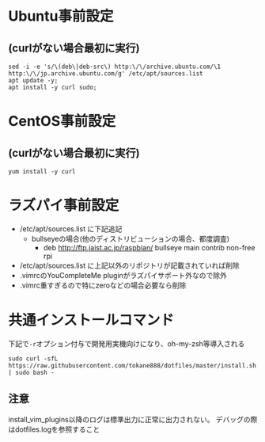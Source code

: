 # Ubuntu事前設定

## (curlがない場合最初に実行)

```
sed -i -e 's/\(deb\|deb-src\) http:\/\/archive.ubuntu.com/\1 http:\/\/jp.archive.ubuntu.com/g' /etc/apt/sources.list
apt update -y;
apt install -y curl sudo;
```

# CentOS事前設定

## (curlがない場合最初に実行)

```
yum install -y curl
```

# ラズパイ事前設定

* /etc/apt/sources.list に下記追記
  * bullseyeの場合(他のディストリビューションの場合、都度調査)
    * deb http://ftp.jaist.ac.jp/raspbian/ bullseye main contrib non-free rpi
* /etc/apt/sources.list に上記以外のリポジトリが記載されていれば削除
* .vimrcのYouCompleteMe pluginがラズパイサポート外なので除外
* .vimrc重すぎるので特にzeroなどの場合必要なら削除

# 共通インストールコマンド

下記で`-r`オプション付与で開発用実機向けになり、oh-my-zsh等導入される

```
sudo curl -sfL https://raw.githubusercontent.com/tokane888/dotfiles/master/install.sh | sudo bash -
```

## 注意

install_vim_plugins以降のログは標準出力に正常に出力されない。
デバッグの際はdotfiles.logを参照すること
